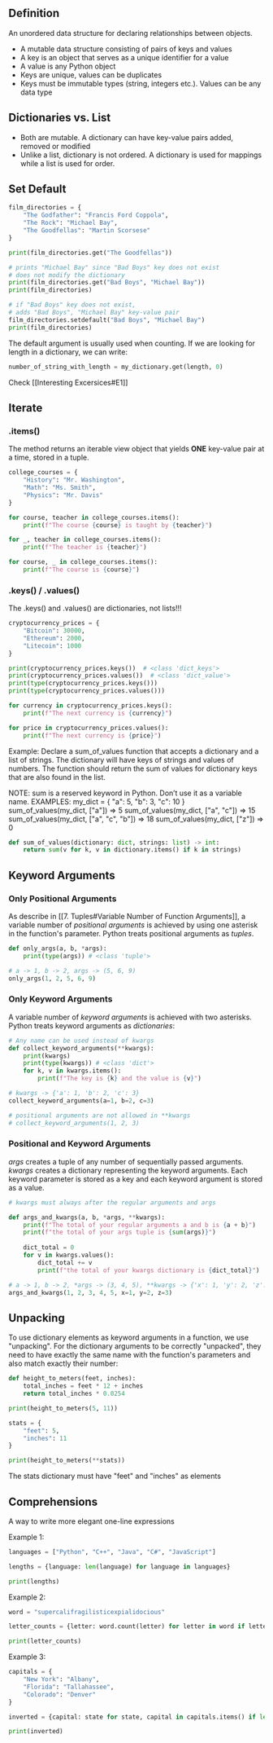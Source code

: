 ## Definition
An unordered data structure for declaring relationships between objects.
- A mutable data structure consisting of pairs of keys and values
- A key is an object that serves as a unique identifier for a value
- A value is any Python object
- Keys are unique, values can be duplicates
- Keys must be immutable types (string, integers etc.). Values can be any data type
## Dictionaries vs. List
- Both are mutable. A dictionary can have key-value pairs added, removed or modified
- Unlike a list, dictionary is not ordered. A dictionary is used for mappings while a list is used for order.

## Set Default

```python
film_directories = {
	"The Godfather": "Francis Ford Coppola",
	"The Rock": "Michael Bay",
	"The Goodfellas": "Martin Scorsese"
}

print(film_directories.get("The Goodfellas"))

# prints "Michael Bay" since "Bad Boys" key does not exist
# does not modify the dictionary
print(film_directories.get("Bad Boys", "Michael Bay"))
print(film_directories)

# if "Bad Boys" key does not exist,
# adds "Bad Boys", "Michael Bay" key-value pair
film_directories.setdefault("Bad Boys", "Michael Bay")
print(film_directories)
```

The default argument is usually used when counting. If we are looking for length in a dictionary, we can write:
```python
number_of_string_with_length = my_dictionary.get(length, 0)
```
Check [[Interesting Excersices#E1]]

## Iterate

### .items()
The method returns an iterable view object that yields **ONE** key-value pair at a time, stored in a tuple.

```python
college_courses = {
	"History": "Mr. Washington",
	"Math": "Ms. Smith",
	"Physics": "Mr. Davis"
}

for course, teacher in college_courses.items():
	print(f"The course {course} is taught by {teacher}")

for _, teacher in college_courses.items():
	print(f"The teacher is {teacher}")

for course, _ in college_courses.items():
	print(f"The course is {course}")
```

### .keys() / .values()

The .keys() and .values() are dictionaries, not lists!!!
```python
cryptocurrency_prices = {
	"Bitcoin": 30000,
	"Ethereum": 2000,
	"Litecoin": 1000
}

print(cryptocurrency_prices.keys())  # <class 'dict_keys'>
print(cryptocurrency_prices.values())  # <class 'dict_value'>
print(type(cryptocurrency_prices.keys()))
print(type(cryptocurrency_prices.values()))

for currency in cryptocurrency_prices.keys():
	print(f"The next currency is {currency}")

for price in cryptocurrency_prices.values():
	print(f"The next currency is {price}")
```

Example:
Declare a sum_of_values function that accepts a dictionary and a list of strings. The dictionary will have keys of strings and values of numbers. The function should return the sum of values for dictionary keys that are also found in the list.

NOTE: sum is a reserved keyword in Python. Don’t use it as a variable name. EXAMPLES:
my_dict = { "a": 5, "b": 3, "c": 10 }
sum_of_values(my_dict, ["a"])            => 5
sum_of_values(my_dict, ["a", "c"])       => 15
sum_of_values(my_dict, ["a", "c", "b"])  => 18
sum_of_values(my_dict, ["z"])            => 0

```python
def sum_of_values(dictionary: dict, strings: list) -> int:
    return sum(v for k, v in dictionary.items() if k in strings)
```

## Keyword Arguments

### Only Positional Arguments
As describe in [[7. Tuples#Variable Number of Function Arguments]], a variable number of *positional arguments* is achieved by using one asterisk in the function's parameter. Python treats positional arguments as *tuples*.
```python
def only_args(a, b, *args):
	print(type(args)) # <class 'tuple'>

# a -> 1, b -> 2, args -> (5, 6, 9)
only_args(1, 2, 5, 6, 9)
```

### Only Keyword Arguments
A variable number of *keyword arguments* is achieved with two asterisks. Python treats keyword arguments as *dictionaries*:
```python
# Any name can be used instead of kwargs
def collect_keyword_arguments(**kwargs):
	print(kwargs)
	print(type(kwargs)) # <class 'dict'>
	for k, v in kwargs.items():
		print(f"The key is {k} and the value is {v}")

# kwargs -> {'a': 1, 'b': 2, 'c': 3}
collect_keyword_arguments(a=1, b=2, c=3)

# positional arguments are not allowed in **kwargs
# collect_keyword_arguments(1, 2, 3)
```

### Positional and Keyword Arguments
*args* creates a tuple of any number of sequentially passed arguments. 
*kwargs* creates a dictionary representing the keyword arguments. Each keyword parameter is stored as a key and each keyword argument is stored as a value.
```python
# kwargs must always after the regular arguments and args

def args_and_kwargs(a, b, *args, **kwargs):
	print(f"The total of your regular arguments a and b is {a + b}")
	print(f"the total of your args tuple is {sum(args)}")
	
	dict_total = 0
	for v in kwargs.values():
		dict_total += v
		print(f"the total of your kwargs dictionary is {dict_total}")

# a -> 1, b -> 2, *args -> (3, 4, 5), **kwargs -> {'x': 1, 'y': 2, 'z': 3}
args_and_kwargs(1, 2, 3, 4, 5, x=1, y=2, z=3)
```

## Unpacking
To use dictionary elements as keyword arguments in a function, we use "unpacking". For the dictionary arguments to be correctly "unpacked", they need to have exactly the same name with the function's parameters and also match exactly their number:
```python
def height_to_meters(feet, inches):
	total_inches = feet * 12 + inches
	return total_inches * 0.0254

print(height_to_meters(5, 11))

stats = {
	"feet": 5,
	"inches": 11
}

print(height_to_meters(**stats))
```
The stats dictionary must have "feet" and "inches" as elements

## Comprehensions
A way to write more elegant one-line expressions

Example 1:
```python
languages = ["Python", "C++", "Java", "C#", "JavaScript"]

lengths = {language: len(language) for language in languages}

print(lengths)
```
Example 2:
```python
word = "supercalifragilisticexpialidocious"

letter_counts = {letter: word.count(letter) for letter in word if letter > 'j'}

print(letter_counts)
```
Example 3:
```python
capitals = {
	"New York": "Albany",
	"Florida": "Tallahassee",
	"Colorado": "Denver"
}

inverted = {capital: state for state, capital in capitals.items() if len(state) != len(capital)}

print(inverted)
```